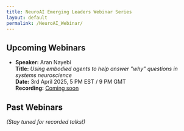 ```yaml
---
title: NeuroAI Emerging Leaders Webinar Series
layout: default
permalink: /NeuroAI_Webinar/
---
```


<!--![NeuroAI Webinar Banner](../assets/webinar_banner.png)-->  

## Upcoming Webinars  

- **Speaker:** Aran Nayebi  
  **Title:** *Using embodied agents to help answer "why" questions in systems neuroscience*  
  **Date:** 3rd April 2025, 5 PM EST / 9 PM GMT  
  **Recording:** [Coming soon](#)  

## Past Webinars  

*(Stay tuned for recorded talks!)*  
